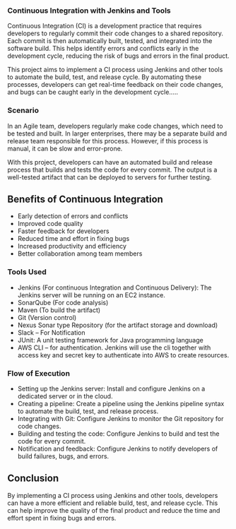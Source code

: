 
### Continuous Integration with Jenkins and Tools

Continuous Integration (CI) is a development practice that requires developers to regularly commit their code changes to a shared repository. Each commit is then automatically built, tested, and integrated into the software build. This helps identify errors and conflicts early in the development cycle, reducing the risk of bugs and errors in the final product.

This project aims to implement a CI process using Jenkins and other tools to automate the build, test, and release cycle. By automating these processes, developers can get real-time feedback on their code changes, and bugs can be caught early in the development cycle.....


### Scenario

In an Agile team, developers regularly make code changes, which need to be tested and built. In larger enterprises, there may be a separate build and release team responsible for this process. However, if this process is manual, it can be slow and error-prone.

With this project, developers can have an automated build and release process that builds and tests the code for every commit. The output is a well-tested artifact that can be deployed to servers for further testing.

## Benefits of Continuous Integration

- Early detection of errors and conflicts
- Improved code quality
- Faster feedback for developers
- Reduced time and effort in fixing bugs
- Increased productivity and efficiency
- Better collaboration among team members


### Tools Used 

-	Jenkins (For continuous Integration and Continuous Delivery): The Jenkins server will be running on an EC2 instance.
-	SonarQube (For code analysis)
-	Maven (To build the artifact)
-	Git (Version control) 
-	Nexus Sonar type Repository (for the artifact storage and download)
-	Slack – For Notification
- JUnit: A unit testing framework for Java programming language
-	AWS CLI – for authentication. Jenkins will use the cli together with access key and secret key to authenticate into AWS to create resources. 


### Flow of Execution 

- Setting up the Jenkins server: Install and configure Jenkins on a dedicated server or in the cloud.
- Creating a pipeline: Create a pipeline using the Jenkins pipeline syntax to automate the build, test, and release process.
- Integrating with Git: Configure Jenkins to monitor the Git repository for code changes.
- Building and testing the code: Configure Jenkins to build and test the code for every commit.
- Notification and feedback: Configure Jenkins to notify developers of build failures, bugs, and errors.


## Conclusion

By implementing a CI process using Jenkins and other tools, developers can have a more efficient and reliable build, test, and release cycle. This can help improve the quality of the final product and reduce the time and effort spent in fixing bugs and errors.

